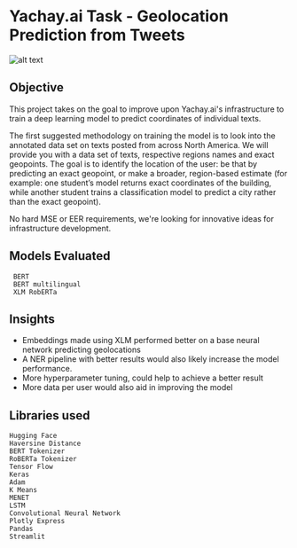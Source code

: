 # Yachay.ai Task - Geolocation Prediction from Tweets
![alt text](https://github.com/giova22i/Yachay.ai-Task/blob/main/images/companyimage.png)

## Objective 

This project takes on the goal to improve upon Yachay.ai's infrastructure to train a deep learning model to predict coordinates of individual texts.

The first suggested methodology on training the model is to look into the annotated data set on texts posted from across North America. We will provide you with a data set of texts, respective regions names and exact geopoints. The goal is to identify the location of the user: be that by predicting an exact geopoint, or make a broader, region-based estimate (for example: one student’s model returns exact coordinates of the building, while another student trains a classification model to predict a city rather than the exact geopoint).

No hard MSE or EER requirements, we're looking for innovative ideas for infrastructure development.




## Models Evaluated 
     BERT 
     BERT multilingual 
     XLM RobERTa



## Insights
- Embeddings made using XLM performed better on a base neural network predicting geolocations
- A NER pipeline with better results would also likely increase the model performance. 
- More hyperparameter tuning, could help to achieve a better result
- More data per user would also aid in improving the model



## Libraries used
  
    Hugging Face 
    Haversine Distance
    BERT Tokenizer
    RoBERTa Tokenizer
    Tensor Flow
    Keras
    Adam
    K Means
    MENET
    LSTM
    Convolutional Neural Network
    Plotly Express
    Pandas
    Streamlit
